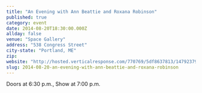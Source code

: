 ```yaml
---
title: "An Evening with Ann Beattie and Roxana Robinson"
published: true
category: event
date: 2014-08-20T18:30:00.000Z
allday: false
venue: "Space Gallery"
address: "538 Congress Street"
city-state: "Portland, ME"
zip:
website: "http://hosted.verticalresponse.com/770769/5df8637813/1479237975/4004c4bc7b/"
slug: 2014-08-20-an-evening-with-ann-beattie-and-roxana-robinson
---
```

Doors at 6:30 p.m., Show at 7:00 p.m.

